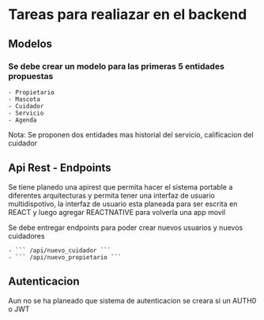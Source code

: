 # Tareas para realiazar en el backend

## Modelos

### Se debe crear un modelo para las primeras 5 entidades propuestas

    - Propietario
    - Mascota
    - Cuidador
    - Servicio
    - Agenda

Nota: Se proponen dos entidades mas historial del servicio, calificacion del cuidador

## Api Rest - Endpoints

Se tiene planedo una apirest que permita hacer el sistema portable a diferentes arquitecturas y permita tener una interfaz de usuario multidispotivo, la interfaz de usuario esta planeada para ser escrita en REACT y luego agregar REACTNATIVE para volverla una app movil

Se debe entregar endpoints para poder crear nuevos usuarios y nuevos cuidadores

    - ``` /api/nuevo_cuidador ```
    - ``` /api/nuevo_propietario ```

## Autenticacion

Aun no se ha planeado que sistema de autenticacion se creara si un AUTH0 o JWT
